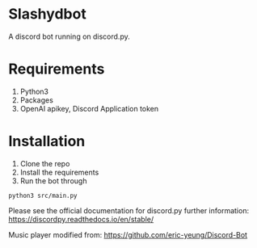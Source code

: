 # Slashydbot
A discord bot running on discord.py. 

# Requirements
1. Python3
2. Packages
3. OpenAI apikey, Discord Application token

# Installation
1. Clone the repo
2. Install the requirements
3. Run the bot through
```
python3 src/main.py
```

Please see the official documentation for discord.py further information: https://discordpy.readthedocs.io/en/stable/

Music player modified from: https://github.com/eric-yeung/Discord-Bot
